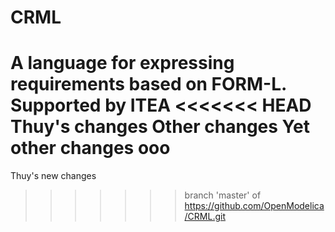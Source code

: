 # CRML
A language for expressing requirements based on FORM-L.
Supported by ITEA
<<<<<<< HEAD
Thuy's changes
Other changes
Yet other changes
ooo
=======
Thuy's new changes
>>>>>>> branch 'master' of https://github.com/OpenModelica/CRML.git
